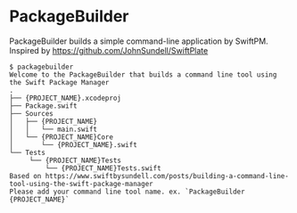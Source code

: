 # PackageBuilder
PackageBuilder builds a simple command-line application by SwiftPM. Inspired by https://github.com/JohnSundell/SwiftPlate

```console
$ packagebuilder
Welcome to the PackageBuilder that builds a command line tool using the Swift Package Manager
.
├── {PROJECT_NAME}.xcodeproj
├── Package.swift
├── Sources
│   ├── {PROJECT_NAME}
│   │   └── main.swift
│   └── {PROJECT_NAME}Core
│       └── {PROJECT_NAME}.swift
└── Tests
     └── {PROJECT_NAME}Tests
         └── {PROJECT_NAME}Tests.swift
Based on https://www.swiftbysundell.com/posts/building-a-command-line-tool-using-the-swift-package-manager
Please add your command line tool name. ex. `PackageBuilder {PROJECT_NAME}`
```
